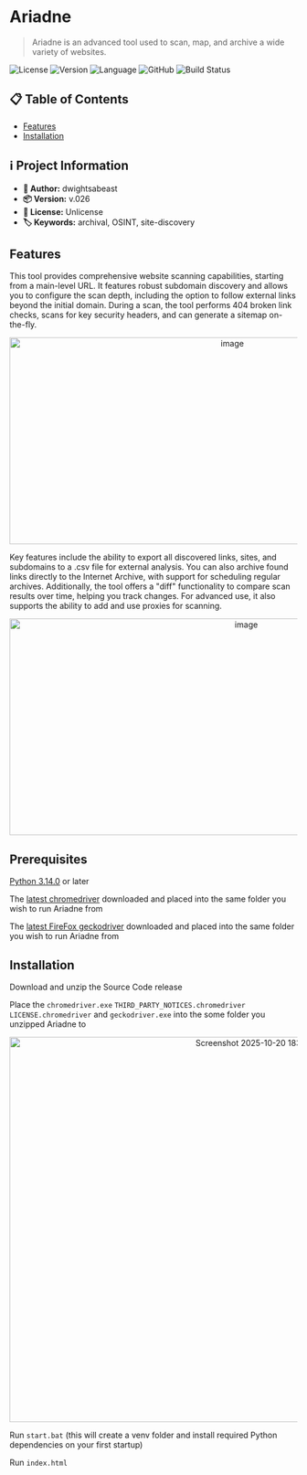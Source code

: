 # Ariadne

> Ariadne is an advanced tool used to scan, map, and archive a wide variety of websites.

![License](https://img.shields.io/badge/license-Unlicense-green) ![Version](https://img.shields.io/badge/version-v.026-blue) ![Language](https://img.shields.io/badge/language-PYTHON-yellow) ![GitHub](https://img.shields.io/badge/GitHub-dwightsabeast/Ariadne-black?logo=github) ![Build Status](https://img.shields.io/github/actions/workflow/status/dwightsabeast/Ariadne/ci.yml?branch=main)

## 📋 Table of Contents

- [Features](#features)
- [Installation](#installation)

## ℹ️ Project Information

- **👤 Author:** dwightsabeast
- **📦 Version:** v.026
- **📄 License:** Unlicense
- **🏷️ Keywords:** archival, OSINT, site-discovery

## Features


This tool provides comprehensive website scanning capabilities, starting from a main-level URL. It features robust subdomain discovery and allows you to configure the scan depth, including the option to follow external links beyond the initial domain. During a scan, the tool performs 404 broken link checks, scans for key security headers, and can generate a sitemap on-the-fly.

<div align="center"><img width="764" height="362" alt="image" src="https://github.com/user-attachments/assets/d4b86a24-3639-4d8c-bdc0-2a8f2a256709" /></div>

Key features include the ability to export all discovered links, sites, and subdomains to a .csv file for external analysis. You can also archive found links directly to the Internet Archive, with support for scheduling regular archives. Additionally, the tool offers a "diff" functionality to compare scan results over time, helping you track changes. For advanced use, it also supports the ability to add and use proxies for scanning.

<div align="center"><img width="813" height="379" alt="image" src="https://github.com/user-attachments/assets/f99932ef-632a-4158-b65f-161a35d470ca" /></div>



## Prerequisites

[Python 3.14.0](https://www.python.org/downloads/ "Python 3.14.0") or later

The [latest chromedriver](https://googlechromelabs.github.io/chrome-for-testing/ "latest chromedriver") downloaded and placed into the same folder you wish to run Ariadne from

The [latest FireFox geckodriver](https://github.com/mozilla/geckodriver/releases "latest FireFox geckodriver") downloaded and placed into the same folder you wish to run Ariadne from

## Installation

Download and unzip the Source Code release

Place the ```chromedriver.exe``` ```THIRD_PARTY_NOTICES.chromedriver``` ```LICENSE.chromedriver``` and ```geckodriver.exe``` into the some folder you unzipped Ariadne to

<div align="center"><img width="846" height="674" alt="Screenshot 2025-10-20 183452" src="https://github.com/user-attachments/assets/e730a953-206b-4e8d-900f-726fb1430332" /></div>



Run ```start.bat``` (this will create a venv folder and install required Python dependencies on your first startup)

Run ```index.html```

